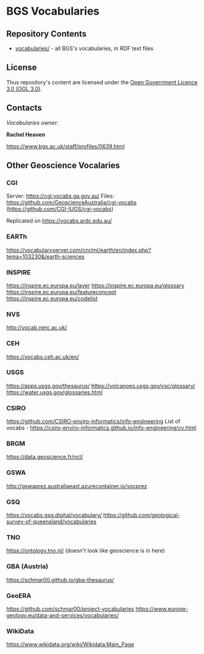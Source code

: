 # BGS Vocabularies

## Repository Contents

* [vocabularies/](vocabularies/) - all BGS's vocabularies, in RDF text files


## License

Thus repository's content are licensed under the [Open Government Licence 3.0 (OGL 3.0)](https://www.nationalarchives.gov.uk/doc/open-government-licence/version/3/).

## Contacts

*Vocabularies owner*: 

**Rachel Heaven**  

<https://www.bgs.ac.uk/staff/profiles/0639.html>
 

## Other Geoscience Vocalaries

### CGI

Server: https://cgi.vocabs.ga.gov.au/
Files: https://github.com/GeoscienceAustralia/cgi-vocabs (https://github.com/CGI-IUGS/cgi-vocabs)

Replicated on https://vocabs.ardc.edu.au/ 

### EARTh

https://vocabularyserver.com/cnr/ml/earth/en/index.php?tema=103230&/earth-sciences


### INSPIRE    

https://inspire.ec.europa.eu/layer 
https://inspire.ec.europa.eu/glossary
https://inspire.ec.europa.eu/featureconcept
https://inspire.ec.europa.eu/codelist

### NVS

http://vocab.nerc.ac.uk/

### CEH

https://vocabs.ceh.ac.uk/en/

### USGS

https://apps.usgs.gov/thesaurus/
https://volcanoes.usgs.gov/vsc/glossary/
https://water.usgs.gov/glossaries.html

### CSIRO

https://github.com/CSIRO-enviro-informatics/info-engineering
List of vocabs - https://csiro-enviro-informatics.github.io/info-engineering/cv.html 

### BRGM

https://data.geoscience.fr/ncl/

### GSWA

http://gswaprez.australiaeast.azurecontainer.io/vocprez

### GSQ

https://vocabs.gsq.digital/vocabulary/
https://github.com/geological-survey-of-queensland/vocabularies

### TNO

https://ontology.tno.nl/ (doesn't look like geoscience is in here)

### GBA (Austria)

https://schmar00.github.io/gba-thesaurus/ 

### GeoERA

https://github.com/schmar00/project-vocabularies
https://www.europe-geology.eu/data-and-services/vocabularies/ 

### WikiData

https://www.wikidata.org/wiki/Wikidata:Main_Page

